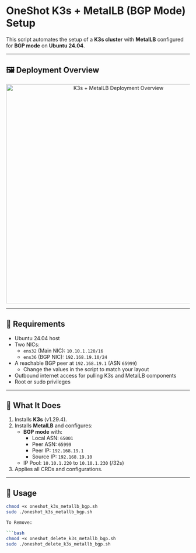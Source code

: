 # OneShot K3s + MetalLB (BGP Mode) Setup

This script automates the setup of a **K3s cluster** with **MetalLB** configured for **BGP mode** on **Ubuntu 24.04**.

---

## 🖼️ Deployment Overview

<p align="center">
  <img src="assets/k3s_metallb_simple_layout.png" alt="K3s + MetalLB Deployment Overview" width="600">
</p>

---

## 🧰 Requirements

- Ubuntu 24.04 host
- Two NICs:
  - `ens32` (Main NIC): `10.10.1.120/16`
  - `ens36` (BGP NIC): `192.168.19.10/24`
- A reachable BGP peer at `192.168.19.1` (ASN `65999`)
  - Change the values in the script to match your layout
- Outbound internet access for pulling K3s and MetalLB components
- Root or sudo privileges

---

## 🧪 What It Does

1. Installs **K3s** (v1.29.4).
2. Installs **MetalLB** and configures:
   - **BGP mode** with:
     - Local ASN: `65001`
     - Peer ASN: `65999`
     - Peer IP: `192.168.19.1`
     - Source IP: `192.168.19.10`
   - IP Pool: `10.10.1.220` to `10.10.1.230` (/32s)
3. Applies all CRDs and configurations.

---

## 🚀 Usage

```bash
chmod +x oneshot_k3s_metallb_bgp.sh
sudo ./oneshot_k3s_metallb_bgp.sh

To Remove:

```bash
chmod +x oneshot_delete_k3s_metallb_bgp.sh
sudo ./oneshot_delete_k3s_metallb_bgp.sh

